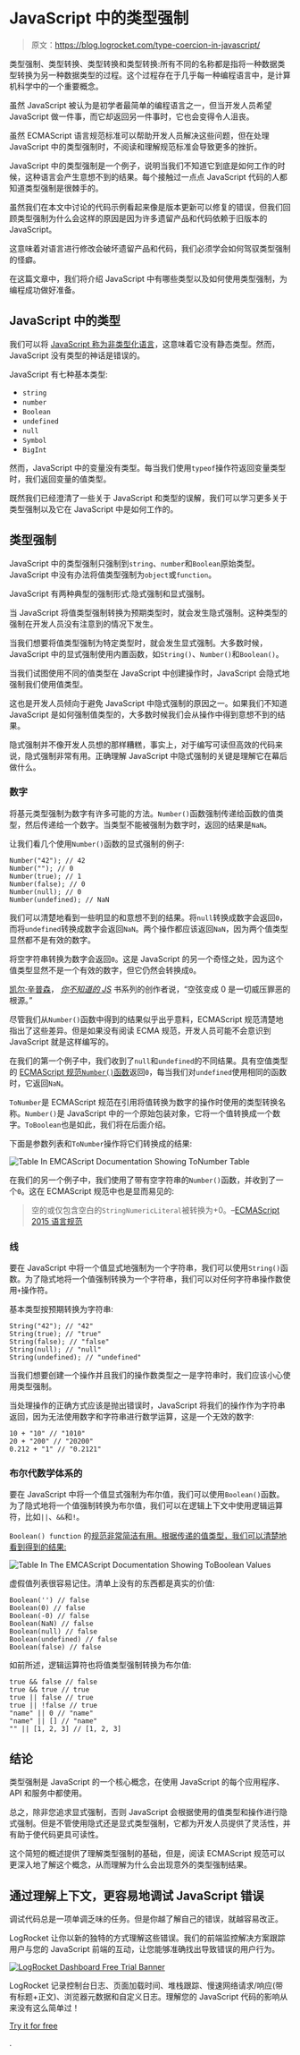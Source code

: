 # JavaScript 中的类型强制

> 原文：<https://blog.logrocket.com/type-coercion-in-javascript/>

类型强制、类型转换、类型转换和类型转换:所有不同的名称都是指将一种数据类型转换为另一种数据类型的过程。这个过程存在于几乎每一种编程语言中，是计算机科学中的一个重要概念。

虽然 JavaScript 被认为是初学者最简单的编程语言之一，但当开发人员希望 JavaScript 做一件事，而它却返回另一件事时，它也会变得令人沮丧。

虽然 ECMAScript 语言规范标准可以帮助开发人员解决这些问题，但在处理 JavaScript 中的类型强制时，不阅读和理解规范标准会导致更多的挫折。

JavaScript 中的类型强制是一个例子，说明当我们不知道它到底是如何工作的时候，这种语言会产生意想不到的结果。每个接触过一点点 JavaScript 代码的人都知道类型强制是很棘手的。

虽然我们在本文中讨论的代码示例看起来像是版本更新可以修复的错误，但我们回顾类型强制为什么会这样的原因是因为许多遗留产品和代码依赖于旧版本的 JavaScript。

这意味着对语言进行修改会破坏遗留产品和代码，我们必须学会如何驾驭类型强制的怪癖。

在这篇文章中，我们将介绍 JavaScript 中有哪些类型以及如何使用类型强制，为编程成功做好准备。

## JavaScript 中的类型

我们可以将 [JavaScript 称为非类型化语言](https://stackoverflow.com/questions/964910/is-javascript-an-untyped-language)，这意味着它没有静态类型。然而，JavaScript 没有类型的神话是错误的。

JavaScript 有七种基本类型:

*   `string`
*   `number`
*   `Boolean`
*   `undefined`
*   `null`
*   `Symbol`
*   `BigInt`

然而，JavaScript 中的变量没有类型。每当我们使用`typeof`操作符返回变量类型时，我们返回变量的值类型。

既然我们已经澄清了一些关于 JavaScript 和类型的误解，我们可以学习更多关于类型强制以及它在 JavaScript 中是如何工作的。

## 类型强制

JavaScript 中的类型强制只强制到`string`、`number`和`Boolean`原始类型。JavaScript 中没有办法将值类型强制为`object`或`function`。

JavaScript 有两种典型的强制形式:隐式强制和显式强制。

当 JavaScript 将值类型强制转换为预期类型时，就会发生隐式强制。这种类型的强制在开发人员没有注意到的情况下发生。

当我们想要将值类型强制为特定类型时，就会发生显式强制。大多数时候，JavaScript 中的显式强制使用内置函数，如`String()`、`Number()`和`Boolean()`。

当我们试图使用不同的值类型在 JavaScript 中创建操作时，JavaScript 会隐式地强制我们使用值类型。

这也是开发人员倾向于避免 JavaScript 中隐式强制的原因之一。如果我们不知道 JavaScript 是如何强制值类型的，大多数时候我们会从操作中得到意想不到的结果。

隐式强制并不像开发人员想的那样糟糕，事实上，对于编写可读但高效的代码来说，隐式强制非常有用。正确理解 JavaScript 中隐式强制的关键是理解它在幕后做什么。

### 数字

将基元类型强制为数字有许多可能的方法。`Number()`函数强制传递给函数的值类型，然后传递给一个数字。当类型不能被强制为数字时，返回的结果是`NaN`。

让我们看几个使用`Number()`函数的显式强制的例子:

```
Number("42"); // 42
Number(""); // 0
Number(true); // 1
Number(false); // 0
Number(null); // 0
Number(undefined); // NaN

```

我们可以清楚地看到一些明显的和意想不到的结果。将`null`转换成数字会返回`0`，而将`undefined`转换成数字会返回`NaN`。两个操作都应该返回`NaN`，因为两个值类型显然都不是有效的数字。

将空字符串转换为数字会返回`0`。这是 JavaScript 的另一个奇怪之处，因为这个值类型显然不是一个有效的数字，但它仍然会转换成`0`。

[凯尔·辛普森](https://github.com/getify)， [*你不知道的 JS*](https://github.com/getify/You-Dont-Know-JS) 书系列的创作者说，“空弦变成 0 是一切威压罪恶的根源。”

尽管我们从`Number()`函数中得到的结果似乎出乎意料，ECMAScript 规范清楚地指出了这些差异。但是如果没有阅读 ECMA 规范，开发人员可能不会意识到 JavaScript 就是这样编写的。

在我们的第一个例子中，我们收到了`null`和`undefined`的不同结果。具有空值类型的 [ECMAScript 规范`Number()`函数](https://262.ecma-international.org/5.1/#sec-9.3)返回`0`，每当我们对`undefined`使用相同的函数时，它返回`NaN`。

`ToNumber`是 ECMAScript 规范在引用将值转换为数字的操作时使用的类型转换名称。`Number()`是 JavaScript 中的一个原始包装对象，它将一个值转换成一个数字。`ToBoolean`也是如此，我们将在后面介绍。

下面是参数列表和`ToNumber`操作将它们转换成的结果:

![Table In EMCAScript Documentation Showing ToNumber Table](img/3165016b2a0b4e8297a77882f952ba5e.png)

在我们的另一个例子中，我们使用了带有空字符串的`Number()`函数，并收到了一个`0`。这在 ECMAScript 规范中也是显而易见的:

> 空的或仅包含空白的`StringNumericLiteral`被转换为+0。–[ECMAScript 2015 语言规范](https://262.ecma-international.org/6.0/#sec-tonumber-applied-to-the-string-type)

### 线

要在 JavaScript 中将一个值显式地强制为一个字符串，我们可以使用`String()`函数。为了隐式地将一个值强制转换为一个字符串，我们可以对任何字符串操作数使用`+`操作符。

基本类型按预期转换为字符串:

```
String("42"); // "42"
String(true); // "true"
String(false); // "false"
String(null); // "null"
String(undefined); // "undefined" 
```

当我们想要创建一个操作并且我们的操作数类型之一是字符串时，我们应该小心使用类型强制。

当处理操作的正确方式应该是抛出错误时，JavaScript 将我们的操作作为字符串返回，因为无法使用数字和字符串进行数学运算，这是一个无效的数字:

```
10 + "10" // "1010"
20 + "200" // "20200"
0.212 + "1" // "0.2121"

```

### 布尔代数学体系的

要在 JavaScript 中将一个值显式强制为布尔值，我们可以使用`Boolean()`函数。为了隐式地将一个值强制转换为布尔值，我们可以在逻辑上下文中使用逻辑运算符，比如`||`、`&&`和`!`。

`Boolean() function` 的[规范非常简洁有用。根据传递的值类型，我们可以清楚地看到得到的结果:](https://262.ecma-international.org/5.1/#sec-9.2)

![Table In The EMCAScript Documentation Showing ToBoolean Values](img/ef8f69b900eb1790769be953b74a68dd.png)

虚假值列表很容易记住。清单上没有的东西都是真实的价值:

```
Boolean('') // false
Boolean(0) // false     
Boolean(-0) // false
Boolean(NaN) // false
Boolean(null) // false
Boolean(undefined) // false
Boolean(false) // false

```

如前所述，逻辑运算符也将值类型强制转换为布尔值:

```
true && false // false
true && true // true
true || false // true
true || !false // true
"name" || 0 // "name"
"name" || [] // "name"
"" || [1, 2, 3] // [1, 2, 3]

```

## 结论

类型强制是 JavaScript 的一个核心概念，在使用 JavaScript 的每个应用程序、API 和服务中都使用。

总之，除非您追求显式强制，否则 JavaScript 会根据使用的值类型和操作进行隐式强制。但是不管使用隐式还是显式类型强制，它都为开发人员提供了灵活性，并有助于使代码更具可读性。

这个简短的概述提供了理解类型强制的基础，但是，阅读 ECMAScript 规范可以更深入地了解这个概念，从而理解为什么会出现意外的类型强制结果。

## 通过理解上下文，更容易地调试 JavaScript 错误

调试代码总是一项单调乏味的任务。但是你越了解自己的错误，就越容易改正。

LogRocket 让你以新的独特的方式理解这些错误。我们的前端监控解决方案跟踪用户与您的 JavaScript 前端的互动，让您能够准确找出导致错误的用户行为。

[![LogRocket Dashboard Free Trial Banner](img/cbfed9be3defcb505e662574769a7636.png)](https://lp.logrocket.com/blg/javascript-signup)

LogRocket 记录控制台日志、页面加载时间、堆栈跟踪、慢速网络请求/响应(带有标题+正文)、浏览器元数据和自定义日志。理解您的 JavaScript 代码的影响从来没有这么简单过！

[Try it for free](https://lp.logrocket.com/blg/javascript-signup)

.